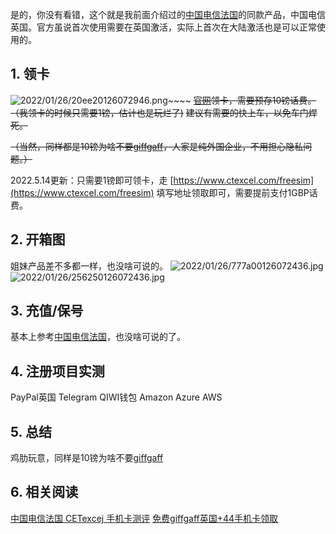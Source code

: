 是的，你没有看错，这个就是我前面介绍过的[中国电信法国](https://ansetheisia.ink/cetexcej-fr/)的同款产品，中国电信英国。官方虽说首次使用需要在英国激活，实际上首次在大陆激活也是可以正常使用的。

## 1. 领卡
![2022/01/26/20ee20126072946.png](https://i1.xktu.xyz/2022/01/26/20ee20126072946.png)~~~~
~~[官网](https://www.ctexcel.com/order_freesim.jsp)领卡，需要预存10镑话费。~~
~~（我领卡的时候只需要1镑，估计也是玩烂了)~~
~~建议有需要的快上车，以免车门焊死。~~

~~（当然，同样都是10镑为啥不要[giffgaff](https://ansetheisia.ink/giffgaff)，人家是纯外国企业，不用担心隐私问题。）~~

2022.5.14更新：只需要1镑即可领卡，走 [https://www.ctexcel.com/freesim](https://www.ctexcel.com/freesim) 填写地址领取即可，需要提前支付1GBP话费。

##  2. 开箱图
姐妹产品差不多都一样，也没啥可说的。
![2022/01/26/777a00126072436.jpg](https://i1.xktu.xyz/2022/01/26/777a00126072436.jpg)
![2022/01/26/256250126072436.jpg](https://i1.xktu.xyz/2022/01/26/256250126072436.jpg)

## 3. 充值/保号
基本上参考[中国电信法国](https://ansetheisia.ink/cetexcej-fr/)，也没啥可说的了。

## 4. 注册项目实测
PayPal英国
Telegram
QIWI钱包
Amazon
Azure
AWS

## 5. 总结
鸡肋玩意，同样是10镑为啥不要[giffgaff](https://ansetheisia.ink/giffgaff)

## 6. 相关阅读
[中国电信法国 CETexcej 手机卡测评](https://ansetheisia.ink/cetexcej-fr/)
[免费giffgaff英国+44手机卡领取](https://ansetheisia.ink/giffgaff/)